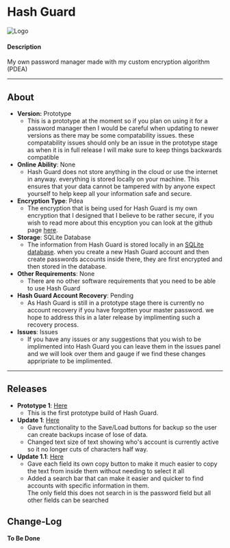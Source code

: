 # Hash Guard
![Logo](https://i.ibb.co/qysxSy7/password-manager-logo-small.png)
#### Description
 My own password manager made with my custom encryption algorithm (PDEA)

***

## About
- **Version:** Prototype
  - This is a prototype at the moment so if you plan on using it for a password manager then I would be careful when updating to newer versions as there may be some compatability issues. these compatability issues should only be an issue in the prototype stage as when it is in full release I will make sure to keep things backwards compatible
- **Online Ability**: None
  - Hash Guard does not store anything in the cloud or use the internet in anyway. everything is stored locally on your machine. This ensures that your data cannot be tampered with by anyone expect yourself to help keep all your information safe and secure.
- **Encryption Type**: Pdea
  - The encryption that is being used for Hash Guard is my own encryption that I designed that I believe to be rather secure, if you wish to read more about this encyption you can look at the github page [here](https://github.com/DylanMcBean/PDEA-Encryption).
- **Storage**: SQLite Database
  - The information from Hash Guard is stored locally in an [SQLite database](https://sqlite.org/index.html). when you create a new Hash Guard account and then create passwords accounts inside there, they are first encrypted and then stored in the database.
- **Other Requirements**: None
  - There are no other software requirements that you need to be able to use Hash Guard
- **Hash Guard Account Recovery**: Pending
  - As Hash Guard is still in a prototype stage there is currently no account recovery if you have forgotten your master password. we hope to address this in a later release by implimenting such a recovery process.
- **Issues**: Issues
  - If you have any issues or any suggestions that you wish to be implimented into Hash Guard you can leave them in the issues panel and we will look over them and gauge if we find these changes appripriate to be implimented.
***
## Releases
- **Prototype 1**: [Here](https://github.com/DylanMcBean/Hash-Guard/releases/tag/p1.0)
  - This is the first prototype build of Hash Guard.
- **Update 1**: [Here](https://github.com/DylanMcBean/Hash-Guard/releases/tag/v1.2)
  - Gave functionality to the Save/Load buttons for backup so the user can create backups incase of lose of data.
  - Changed text size of text showing who's account is currently active so it no longer cuts of characters half way.
- **Update 1.1**: [Here](https://github.com/DylanMcBean/Hash-Guard/releases/tag/V1.21)
  - Gave each field its own copy button to make it much easier to copy the text from inside them without needing to select it all
  - Added a search bar that can make it easier and quicker to find accounts with specific information in them.  
    The only field this does not search in is the password field but all other fields can be searched

## Change-Log
**To Be Done**
